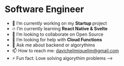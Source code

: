<h1> Software Engineer </h1>

- 🔭 I’m currently working on my <strong> Startup </strong>  project
- 🔥 I’m currently learning <strong> React Native & Svelte </strong> 
- 🦾 I’m looking to collaborate on Open Source
- 🤔 I’m looking for help with <strong> Cloud Functions </strong>
- 💬 Ask me about backend or algorythims
- 📫 How to reach me: davichelimiquelim@gmail.com
- ⚡ Fun fact: Love solving algorythim problems
-->
